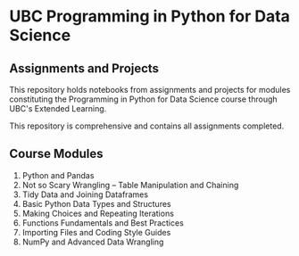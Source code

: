 # UBC Programming in Python for Data Science

## Assignments and Projects

This repository holds notebooks from assignments and projects for modules constituting the Programming in Python for Data Science course through UBC's Extended Learning.

This repository is comprehensive and contains all assignments completed.

## Course Modules

1. Python and Pandas
2. Not so Scary Wrangling – Table Manipulation and Chaining
3. Tidy Data and Joining Dataframes
4. Basic Python Data Types and Structures
5. Making Choices and Repeating Iterations
6. Functions Fundamentals and Best Practices
7. Importing Files and Coding Style Guides
8. NumPy and Advanced Data Wrangling
